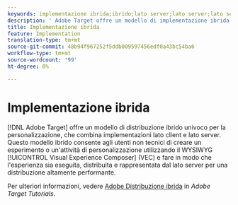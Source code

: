 ```yaml
---
keywords: implementazione ibrida;ibrido;lato server;lato server;lato server;lato client;lato client;lato client;lato client;implementazione ibrida
description: ' Adobe Target offre un modello di implementazione ibrida univoco per la personalizzazione, la fusione di implementazioni lato client e lato server.'
title: Implementazione ibrida
feature: Implementation
translation-type: tm+mt
source-git-commit: 48b94f967252f5ddb009597456edf0a43bc54ba6
workflow-type: tm+mt
source-wordcount: '99'
ht-degree: 0%

---
```



# Implementazione ibrida

[!DNL Adobe Target] offre un modello di distribuzione ibrido univoco per la personalizzazione, che combina implementazioni lato client e lato server. Questo modello ibrido consente agli utenti non tecnici di creare un esperimento o un&#39;attività di personalizzazione utilizzando il WYSIWYG [!UICONTROL Visual Experience Composer] (VEC) e fare in modo che l&#39;esperienza sia eseguita, distribuita e rappresentata dal lato server per una distribuzione altamente performante.

Per ulteriori informazioni, vedere [ Adobe Distribuzione ibrida](https://experienceleague.adobe.com/docs/target-learn/tutorials/implementation/hybrid-deployment.html) in *Adobe Target Tutorials*.
